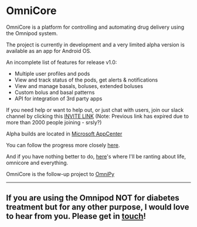 # OmniCore

OmniCore is a platform for controlling and automating drug delivery using the Omnipod system.

The project is currently in development and a very limited alpha version is available as an app for Android OS.

An incomplete list of features for release v1.0:

- Multiple user profiles and pods
- View and track status of the pods, get alerts & notifications
- View and manage basals, boluses, extended boluses
- Custom bolus and basal patterns
- API for integration of 3rd party apps

If you need help or want to help out, or just chat with users, join our slack channel by clicking this [INVITE LINK](https://join.slack.com/t/omnicore-pdm/shared_invite/enQtODM0MzAxMDkzNzI5LWQ5MjEwNWNhOGNlZDI1YTcxNDhmYmNjNDE3YTU2MWY3OGNkMzZlMTc5MTFhYmI5MDBjNTk5YmQ1NGRhZGNlZDM)
(Note: Previous link has expired due to more than 2000 people joining - srsly?)

Alpha builds are located in [Microsoft AppCenter](https://install.appcenter.ms/users/winemug/apps/omnicore/distribution_groups/alpha%20testing)

You can follow the progress more closely [here](https://github.com/winemug/OmniCore/projects/1).

And if you have nothing better to do, [here](https://balya.net)'s where I'll be ranting about life, omnicore and everything.

OmniCore is the follow-up project to [OmniPy](https://github.com/winemug/omnipy)

---
If you are using the Omnipod NOT for diabetes treatment but for any other purpose, I would love to hear from you. Please get in [touch](barisk@gmail.com)!
---

